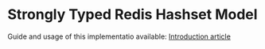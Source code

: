 # Strongly Typed Redis Hashset Model

Guide and usage of this implementatio available:
[Introduction article](https://medium.com/@elgarslogins/tired-of-magical-strings-for-redis-hashes-ea4d4d9e0dc)


